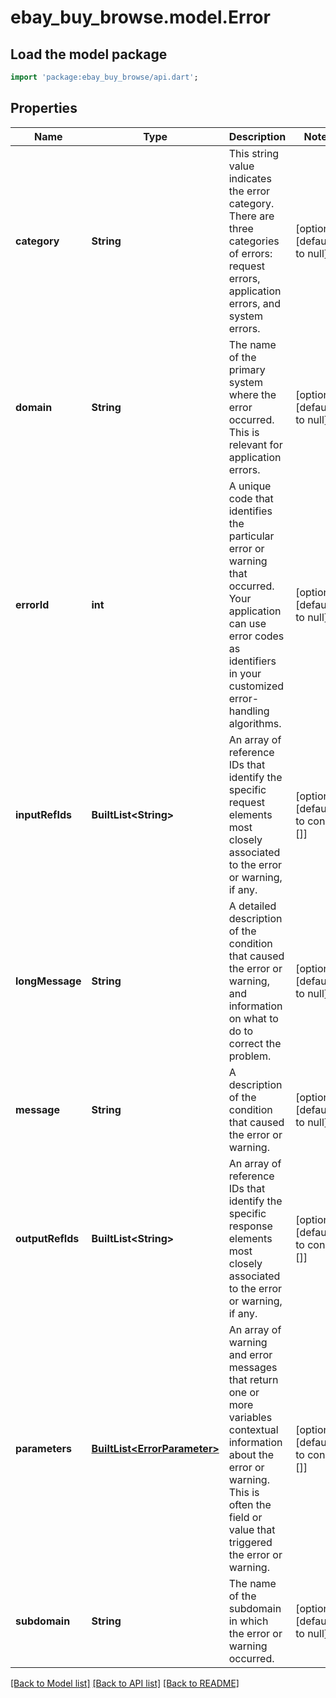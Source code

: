 # ebay_buy_browse.model.Error

## Load the model package
```dart
import 'package:ebay_buy_browse/api.dart';
```

## Properties
Name | Type | Description | Notes
------------ | ------------- | ------------- | -------------
**category** | **String** | This string value indicates the error category. There are three categories of errors: request errors, application errors, and system errors. | [optional] [default to null]
**domain** | **String** | The name of the primary system where the error occurred. This is relevant for application errors. | [optional] [default to null]
**errorId** | **int** | A unique code that identifies the particular error or warning that occurred. Your application can use error codes as identifiers in your customized error-handling algorithms. | [optional] [default to null]
**inputRefIds** | **BuiltList&lt;String&gt;** | An array of reference IDs that identify the specific request elements most closely associated to the error or warning, if any. | [optional] [default to const []]
**longMessage** | **String** | A detailed description of the condition that caused the error or warning, and information on what to do to correct the problem. | [optional] [default to null]
**message** | **String** | A description of the condition that caused the error or warning. | [optional] [default to null]
**outputRefIds** | **BuiltList&lt;String&gt;** | An array of reference IDs that identify the specific response elements most closely associated to the error or warning, if any. | [optional] [default to const []]
**parameters** | [**BuiltList&lt;ErrorParameter&gt;**](ErrorParameter.md) | An array of warning and error messages that return one or more variables contextual information about the error or warning. This is often the field or value that triggered the error or warning. | [optional] [default to const []]
**subdomain** | **String** | The name of the subdomain in which the error or warning occurred. | [optional] [default to null]

[[Back to Model list]](../README.md#documentation-for-models) [[Back to API list]](../README.md#documentation-for-api-endpoints) [[Back to README]](../README.md)


